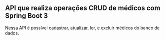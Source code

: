 ## API que realiza operações CRUD de médicos com Spring Boot 3

Nessa API é possível cadastrar, atualizar, ler, e excluir médicos do banco de dados. 
